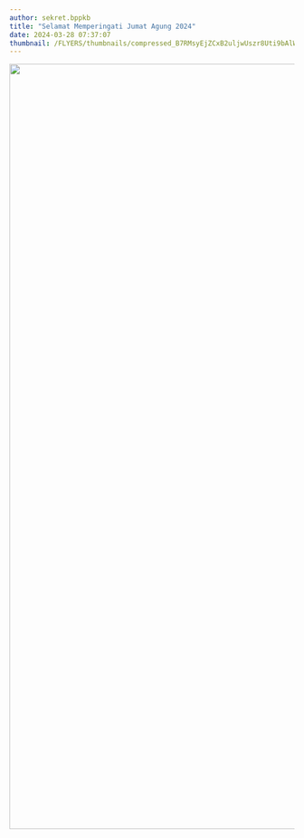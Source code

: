 ```yaml
---
author: sekret.bppkb
title: "Selamat Memperingati Jumat Agung 2024"
date: 2024-03-28 07:37:07
thumbnail: /FLYERS/thumbnails/compressed_B7RMsyEjZCxB2uljwUszr8Uti9bAlWJ4QeuBxPuh.png
---
```

<p><img src="/images/h38WSEQ9mZJHG7W18AzQ.png" alt="" width="1080" height="1350" /></p>